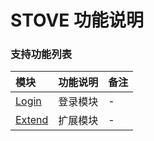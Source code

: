 # STOVE 功能说明

### 支持功能列表

| 模块 | 功能说明 | 备注 |
| :-- | :------- | :--- |
| [Login](Stove/login.md) | 登录模块 | - |
| [Extend](Stove/extend.md) | 扩展模块 | - |